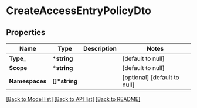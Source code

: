# CreateAccessEntryPolicyDto

## Properties
Name | Type | Description | Notes
------------ | ------------- | ------------- | -------------
**Type_** | ***string** |  | [default to null]
**Scope** | ***string** |  | [default to null]
**Namespaces** | **[]\*string** |  | [optional] [default to null]

[[Back to Model list]](../README.md#documentation-for-models) [[Back to API list]](../README.md#documentation-for-api-endpoints) [[Back to README]](../README.md)


